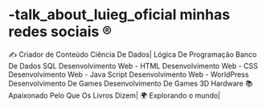 # -talk_about_luieg_oficial minhas redes sociais ®
✍️ Criador de Conteúdo Ciência De Dados|
Lógica De Programação 
Banco De Dados SQL
Desenvolvimento Web - HTML
Desenvolvimento Web - CSS
Desenvolvimento Web - Java Script
Desenvolvimento Web - WorldPress
Desenvolvimento De Games
Desenvolvimento De Games 3D
Hardware 
📚 Apaixonado Pelo Que Os Livros Dizem| 
🌍 Explorando o mundo|
